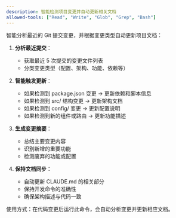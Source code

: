```yaml
---
description: 智能检测项目变更并自动更新相关文档
allowed-tools: ["Read", "Write", "Glob", "Grep", "Bash"]
---
```


智能分析最近的 Git 提交变更，并根据变更类型自动更新项目文档：

1. **分析最近提交**：
   - 获取最近 5 次提交的变更文件列表
   - 分类变更类型（配置、架构、功能、依赖等）

2. **智能触发更新**：
   - 如果检测到 package.json 变更 → 更新依赖和脚本信息
   - 如果检测到 src/ 结构变更 → 更新架构文档
   - 如果检测到 config/ 变更 → 更新配置说明
   - 如果检测到新的组件或路由 → 更新功能描述

3. **生成变更摘要**：
   - 总结主要变更内容
   - 识别新增的重要功能
   - 检测废弃的功能或配置

4. **保持文档同步**：
   - 自动更新 CLAUDE.md 的相关部分
   - 保持开发命令的准确性
   - 确保架构描述与代码一致

使用方式：在代码变更后运行此命令，会自动分析变更并更新相应文档。